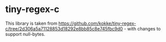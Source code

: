 # tiny-regex-c

This library is taken from https://github.com/kokke/tiny-regex-c/tree/2d306a5a71128853d18292e8bb85c8e745fbc9d0 - with changes to support null-bytes.
